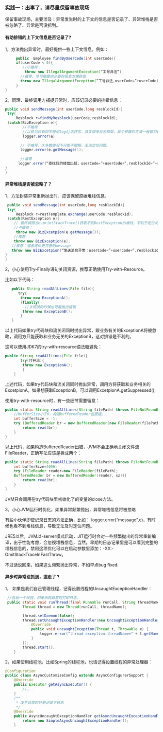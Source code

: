 ### 实践一：出事了，请尽量保留事故现场

保留事故现场，主要涉及：异常发生时的上下文的信息是否记录了、异常堆栈是否被忽略了、异常是否没抓到。

####   有助排错的上下文信息是否记录了?
1，方法抛出异常时，最好提供一些上下文信息，例如：

 ``` java
      public  Employee findByUserCode(int userCode){
      if(userCode < 0){
         //不推荐：
          throw new IllegalArgumentException(“工号非法”)
        //推荐，尽可能提供必要的信息方便排查
        throw new IllegalArgumentException(“工号非法,userCode=”+userCode)
      }
}
```

2，同理，最终调用方捕捉异常时，应该记录必要的排错信息：
``` java
public void sendMessage(int userCode,long resblockId){
 try{ 
     Resblock r=findMyResblock(userCode,resblockId);
 }catch(BizException e){
        //不推荐
        //以前见过有同学使用log4j这样写，其实很多日志框架，单个参数的方法一般都只输出message的，这样写会丢掉堆栈信息；
        logger.error(e)
        
       // 不推荐，大多数情况下只能干瞪眼，无法定位问题。
       logger.error(e.getMessage());
       
       //推荐
      logger.error(“查找我的楼盘出错，userCode=”+userCode+“,resblockId=”+resblockId,e);
}
}
```

#### 异常堆栈是否被忽略了？
        
1，方法封装异常重新抛出时，应该保留原始堆栈信息。
``` java
 public void sendMessage(int userCode,long resblockId){
 try{ 
     Resblock r=restTemplate.exchange(userCode,resblockId);
 }catch(RestException e){
    // 最终调用方e.printStachTrace()获取不到RestException的堆栈，不利于定位问题。
    //不推荐：
     throw new BizExcetpion(e.getMessage());
    //推荐
    throw new BizException(e);
   //推荐：或者提供更完善的message
   throw new BizExcetpion(“发送消息异常：userCode=”+userCode+”,resblockId=“+resblockId,e);
}
}
```

2，小心使用Try-Finally语句关闭资源，推荐正确使用Try-with-Resource。

比如以下代码：
 ``` java 
    public String readAllLines(File file){
       try{
        throw new ExceptionA();
        }finally{
          //关闭流的时候也可能抛出错误
         throw new ExceptionB();
        }
    }
```

以上代码如果try代码块和流关闭同时抛出异常，跟业务有关的ExceptionA将被忽略，调用方只能获取和业务无关的ExceptionB，这对排错是不利的。

这可以使用JDK7的try-with-resource语法糖避免：
``` java
public String readAllLines(File file){
       try(打开流){
        throw new ExceptionA();
        }
    }
```
上述代码，如果try代码块和流关闭同时抛出异常，调用方将获取和业务相关的ExcetpionA，如果想获取ExceptionB，可以调用ExcetpionA.getSuppressed();

使用try-with-resource时，有一些细节需要留意：

``` java
public static String readAllLines(String filePath) throws FileNotFoundException, IOException{
    //bufferSize小于0，构造bufferedReader会报错。
    int bufferSize = -1;
    try (BufferedReader br = new BufferedReader(new FileReader(filePath), bufferSize)){
        return read(br);
    } 
}

```
以上代码，如果构造BufferedReader出错，JVM不会正确地关闭文件流FileReader，正确写法应该是拆成两个：
``` java
public static String readAllLines(String filePath) throws FileNotFoundException, IOException{
    int bufferSize=4096;
    try (FileReader reader=new FileReader(filePath);
    BufferedReader br = new BufferedReader(reader, sz)){
        return read(br);
    } 
}

```
JVM只会调用在try代码块里初始化了的变量的close方法。

3，小心JVM运行时优化，如果异常频繁抛出，异常堆栈信息将被忽略

有些小伙伴即使记录日志的方法正确，比如： logger.error(“message”,e)，有时候也看不到堆栈信息，导致无法及时定位问题。

JRE5以后，JVM以-server模式启动，JIT运行时会对一些频繁抛出的异常重新编译，出于性能考虑，会忽视堆栈信息，当然，早期的日志记录里是可以看到完整的堆栈信息的，禁用这项优化可以在启动参数里添加：-XX:-OmitStackTraceInFastThrow。

不过话说回来，如果这么频繁抛出异常，不如早点bug fixed.


#### 异步时异常没抓到，遛走了 ?

1， 如果是我们自己管理线程，记得设置线程的UncaughtExceptionHandler：
```java
 //启动一个线程，如果出现异常则打印日志。
 public static void runThread(final Runnable runCall, String threadName) {
		Thread thread = new Thread(runCall, threadName);

		thread.setDaemon(false);
		thread.setUncaughtExceptionHandler(new UncaughtExceptionHandler() {
			@Override
			public void uncaughtException(Thread t, Throwable e) {
				logger.error("thread exception:threadName=" + t.getName(), e);
			}
		});
		thread.start();
	}
```

2，如果使用线程池，比如Spring的线程池，也请记得设置线程的异常处理器：
``` java
@Configuration
public class AsyncCustomizeConfig extends AsyncConfigurerSupport {
	@Override
	public Executor getAsyncExecutor() {
		//…..
	}
	/**
	 * 发生异常时只是记录下日志
	 */
	@Override
	public AsyncUncaughtExceptionHandler getAsyncUncaughtExceptionHandler() {
		return new SimpleAsyncUncaughtExceptionHandler();
	}
```